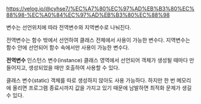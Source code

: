 https://velog.io/@cyhse7/%EC%A7%80%EC%97%AD%EB%B3%80%EC%88%98-%EC%A0%84%EC%97%AD%EB%B3%80%EC%88%98

변수는 선언위치에 따라 전역변수와 지역변수로 나눠진다.

전역변수는 함수 밖에서 선언하여 클래스 전체에서 사용이 가능한 변수다.
지역변수는 함수 안에 선언되어 함수 속에서만 사용이 가능한 변수다.

**전역변수**
인스턴스 변수(instance)
클래스 영역에서 선언되어 객체가 생성될 때마다 만들어지고, 생성되었을 때만 호출하여 사용할 수 있다.

클래스 변수(static)
객체를 따로 생성하지 않아도 사용 가능하다.
하지만 한 번 메모리에 올리면 프로그램 종료시까지 값을 가지고 있기 때문에 남발하면 최적화 문제가 생길 수 있다.